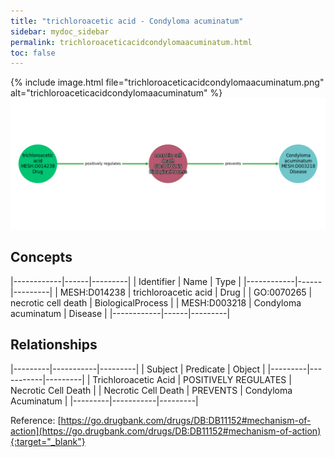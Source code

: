 ```yaml
---
title: "trichloroacetic acid - Condyloma acuminatum"
sidebar: mydoc_sidebar
permalink: trichloroaceticacidcondylomaacuminatum.html
toc: false 
---
```


{% include image.html file="trichloroaceticacidcondylomaacuminatum.png" alt="trichloroaceticacidcondylomaacuminatum" %}![Path Visualization](/images/trichloroaceticacidcondylomaacuminatum.png)

## Concepts

|------------|------|---------|
| Identifier | Name | Type    |
|------------|------|---------|
| MESH:D014238 | trichloroacetic acid | Drug |
| GO:0070265 | necrotic cell death | BiologicalProcess |
| MESH:D003218 | Condyloma acuminatum | Disease |
|------------|------|---------|

## Relationships

|---------|-----------|---------|
| Subject | Predicate | Object  |
|---------|-----------|---------|
| Trichloroacetic Acid | POSITIVELY REGULATES | Necrotic Cell Death |
| Necrotic Cell Death | PREVENTS | Condyloma Acuminatum |
|---------|-----------|---------|

Reference: [https://go.drugbank.com/drugs/DB:DB11152#mechanism-of-action](https://go.drugbank.com/drugs/DB:DB11152#mechanism-of-action){:target="_blank"}